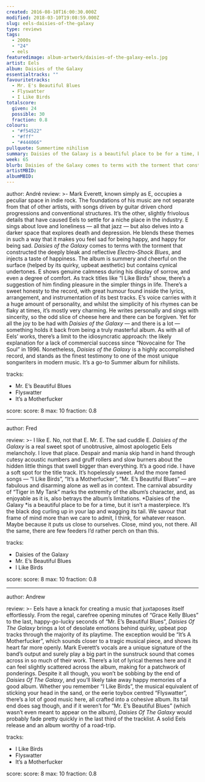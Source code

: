 ```yaml
---
created: 2016-08-10T16:00:30.000Z
modified: 2018-03-10T19:08:59.000Z
slug: eels-daisies-of-the-galaxy
type: reviews
tags:
  - 2000s
  - "24"
  - eels
featuredimage: album-artwork/daisies-of-the-galaxy-eels.jpg
artist: Eels
album: Daisies of the Galaxy
essentialtracks: ""
favouritetracks:
  - Mr. E's Beautiful Blues
  - Flyswatter
  - I Like Birds
totalscore:
  given: 24
  possible: 30
  fraction: 0.8
colours:
  - "#f54522"
  - "#fff"
  - "#444066"
pullquote: Summertime nihilism
summary: Daisies of the Galaxy is a beautiful place to be for a time, but it isn’t a masterpiece. It’s the black dog curling up in your lap and wagging its tail. We savour that frame of mind more than we care to admit, I think.
week: 65
blurb: Daisies of the Galaxy comes to terms with the torment that constructed the deeply bleak and reflective Electro-Shock Blues, and injects a taste of happiness. The album is summery and cheerful on the surface (helped by its quirky, upbeat aesthetic) but contains cynical undertones.
artistMBID:
albumMBID:
---
```

author: André
review: >-
  Mark Everett, known simply as E, occupies a peculiar space in indie rock. The foundations of his music are not separate from that of other artists, with songs driven by guitar driven chord progressions and conventional structures. It’s the other, slightly frivolous details that have caused Eels to settle for a niche place in the industry. E sings about love and loneliness — all that jazz — but also delves into a darker space that explores death and depression. He blends these themes in such a way that it makes you feel sad for being happy, and happy for being sad. <em>Daisies of the Galaxy</em> comes to terms with the torment that constructed the deeply bleak and reflective <em>Electro-Shock Blues</em>, and injects a taste of happiness. The album is summery and cheerful on the surface (helped by its quirky, upbeat aesthetic) but contains cynical undertones. E shows genuine calmness during his display of sorrow, and even a degree of comfort. As track titles like “I Like Birds” show, there’s a suggestion of him finding pleasure in the simpler things in life. There’s a sweet honesty&nbsp;to the record, with great humour found inside the lyrics, arrangement, and instrumentation of its best tracks. E’s voice carries with it a huge amount of personality, and whilst the simplicity of his rhymes can be flaky at times, it’s mostly very charming. He writes personally and sings with sincerity, so the odd slice of cheese here and there can be forgiven. Yet for all the joy to be had with <em>Daisies of the Galaxy —&nbsp;</em>and there is a lot — something holds it back from being a truly masterful album. As with all of Eels’ works, there’s a limit to the idiosyncratic approach: the likely explanation for a lack of commercial success since “Novocaine for The Soul” in 1996. Nonetheless, <em>Daisies of the Galaxy</em> is a highly accomplished record, and stands as the finest testimony to one of the most unique songwriters in modern music. It’s a go-to Summer album for nihilists.

tracks:
  - Mr. E’s Beautiful Blues
  - ­Flyswatter
  - ­It’s a Motherfucker

score:
  score: 8
  max: 10
  fraction: 0.8

---
author: Fred

review: >-
  I like E. No, not that E. Mr. E. The sad cuddle E. *Daisies of the Galaxy* is a real sweet spot of unobtrusive, almost apologetic Eels melancholy. I love that place. Despair and mania skip hand in hand through cutesy acoustic numbers and gruff rollers and slow burners about the hidden little things that swell bigger than everything. It’s a good ride. I have a soft spot for the title track. It’s hopelessly sweet. And the more famed songs — “I Like Birds”, “It’s a Motherfucker”, “Mr. E’s Beautiful Blues” — are fabulous and disarming alone as well as in context. The carnival absurdity of “Tiger in My Tank” marks the extremity of the album’s character, and, as enjoyable as it is, also betrays the album’s limitations. *Daisies of the Galaxy *is a beautiful place to be for a time, but it isn’t a masterpiece. It’s the black dog curling up in your lap and wagging its tail. We savour that frame of mind more than we care to admit, I think, for whatever reason. Maybe because it puts us close to ourselves. Close, mind you, not there. All the same, there are few feeders I’d rather perch on than this.

tracks:
  - Daisies of the Galaxy
  - ­Mr. E’s Beautiful Blues
  - ­I Like Birds

score:
  score: 8
  max: 10
  fraction: 0.8

---
author: Andrew

review: >-
  Eels have a knack for creating a music that juxtaposes itself effortlessly. From the regal, carefree opening minutes of “Grace Kelly Blues” to the last, happy-go-lucky seconds of “Mr. E’s Beautiful Blues”, *Daisies Of The Galaxy* brings a lot of desolate emotions behind quirky, upbeat pop tracks through the majority of its playtime. The exception would be “It’s A Motherfucker”, which sounds closer to a tragic musical piece, and shows its heart far more openly. Mark Everett’s vocals are a unique signature of the band’s output and surely play a big part in the sunstruck sound that comes across in so much of their work. There’s a lot of lyrical themes here and it can feel slightly scattered across the album, making for a patchwork of ponderings. Despite it all though, you won’t be sobbing by the end of *Daisies Of The Galaxy*, and you’ll likely take away happy memories of a good album. Whether you remember “I Like Birds”, the musical equivalent of sticking your head in the sand, or the eerie toybox centred “Flyswatter”, there’s a lot of good music here, all crafted into a cohesive album. Its tail end does sag though, and if it weren’t for “Mr. E’s Beautiful Blues” (which wasn’t even meant to appear on the album), *Daisies Of The Galaxy* would probably fade pretty quickly in the last third of the tracklist. A solid Eels release and an album worthy of a road-trip.

tracks:
  - I Like Birds
  - ­Flyswatter
  - ­It’s a Motherfucker
  
score:
  score: 8
  max: 10
  fraction: 0.8
